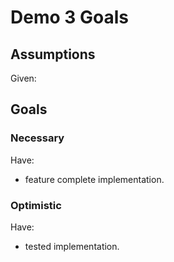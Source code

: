 # Demo 3 Goals

## Assumptions
Given:

## Goals

### Necessary
Have:

- feature complete implementation.

### Optimistic
Have:

- tested implementation.
